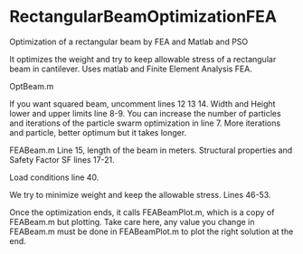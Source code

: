 # RectangularBeamOptimizationFEA
Optimization of a rectangular beam by FEA and Matlab and PSO


It optimizes the weight and try to keep allowable stress of a rectangular beam in cantilever. Uses matlab and Finite Element Analysis FEA.

OptBeam.m

If you want squared beam, uncomment lines 12 13 14.
Width and Height lower and upper limits line 8-9. 
You can increase the number of particles and iterations of the particle swarm optimization in line 7. More iterations and particle, better optimum but it takes longer.

FEABeam.m Line 15, length of the beam in meters. Structural properties and Safety Factor SF lines 17-21.

Load conditions line 40.

We try to minimize weight and keep the allowable stress. Lines 46-53.

Once the optimization ends, it calls FEABeamPlot.m, which is a copy of FEABeam.m but plotting. Take care here, any value you change in FEABeam.m must be done in FEABeamPlot.m to plot the right solution at the end.
